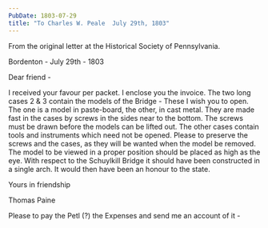 ```yaml
---
PubDate: 1803-07-29
title: "To Charles W. Peale  July 29th, 1803"
---
```


   From the original letter at the Historical Society of Pennsylvania.
   
   Bordenton - July 29th - 1803

   Dear friend -

   I received your favour per packet. I enclose you the invoice. The two long
   cases 2 & 3 contain the models of the Bridge - These I wish you to open.
   The one is a model in paste-board, the other, in cast metal. They are made
   fast in the cases by screws in the sides near to the bottom. The screws
   must be drawn before the models can be lifted out. The other cases contain
   tools and instruments which need not be opened. Please to preserve the
   screws and the cases, as they will be wanted when the model be removed.
   The model to be viewed in a proper position should be placed as high as
   the eye. With respect to the Schuylkill Bridge it should have been
   constructed in a single arch. It would then have been an honour to the
   state.

   Yours in friendship

   Thomas Paine

   Please to pay the Petl (?) the Expenses and send me an account of it -


